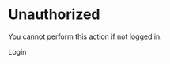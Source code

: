 # Unauthorized
You cannot perform this action if not logged in.

<a onclick="window.laAuth.login()" class="dialog-btn">Login</a>
<div class="md-separator"></div>
